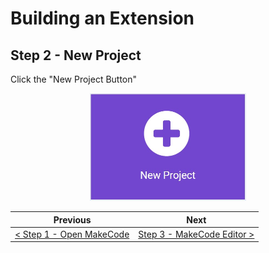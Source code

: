 # Building an Extension #

## Step 2 - New Project ##

Click the "New Project Button"

<p align="center">
    <img src="images/2-newproject.jpg" width="250px" >
</p>

| Previous | Next |
| -------- | ---- |
| [< Step 1 - Open MakeCode](README.md) | [Step 3 - MakeCode Editor >](3-makecode-editor.md) |